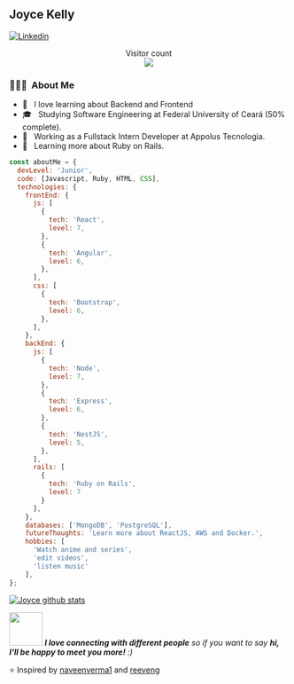 ## Joyce Kelly
[![Linkedin](https://img.shields.io/badge/-LinkedIn-222222?style=flat-square&logo=Linkedin&logoColor=white&link=https://www.linkedin.com/in/joyce-kelly-3985951a3/)](https://www.linkedin.com/in/joyce-kelly-3985951a3/)

<p align="center"> 
  Visitor count<br>
  <img src="https://profile-counter.glitch.me/JoyceKell/count.svg" />
</p>

<h3> 👨🏻‍💻 &nbsp;About Me </h3>

- 💖 &nbsp; I love learning about Backend and Frontend
- 🎓 &nbsp; Studying Software Engineering at Federal University of Ceará (50% complete).
- 💼 &nbsp; Working as a Fullstack Intern Developer at Appolus Tecnologia.
- 🌱 &nbsp; Learning more about Ruby on Rails.

```javascript
const aboutMe = {
  devLevel: 'Junior',
  code: [Javascript, Ruby, HTML, CSS],
  technologies: {
    frontEnd: {
      js: [
        {
          tech: 'React',
          level: 7,
        },
        {
          tech: 'Angular',
          level: 6,
        },
      ],
      css: [
        {
          tech: 'Bootstrap',
          level: 6,
        },
      ],
    },
    backEnd: {
      js: [
        {
          tech: 'Node',
          level: 7,
        },
        {
          tech: 'Express',
          level: 6,
        },
        {
          tech: 'NestJS',
          level: 5,
        },
      ],
      rails: [
        {
          tech: 'Ruby on Rails', 
          level: 7
        }
      ],
    },
    databases: ['MongoDB', 'PostgreSQL'],
    futureThoughts: 'Learn more about ReactJS, AWS and Docker.',
    hobbies: [
      'Watch anime and series',
      'edit videos',
      'listen music'
    ],
};
```

[![Joyce github stats](https://github-readme-stats.vercel.app/api?username=JoyceKell&show_icons=true&theme=merko&hide=["contribs","issues"])](https://github.com/JoyceKell)

<img src="https://media.giphy.com/media/LnQjpWaON8nhr21vNW/giphy.gif" width="60"> <em><b>I love connecting with different people</b> so if you want to say <b>hi, I'll be happy to meet you more!</b> :)</em>

⭐️ Inspired by [naveenverma1](https://github.com/naveenverma1) and [reeveng](https://github.com/reeveng)

